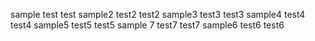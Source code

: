 sample test test
sample2 test2 test2
sample3 test3 test3
sample4 test4 test4
sample5 test5 test5
sample 7 test7 test7
sample6 test6 test6







